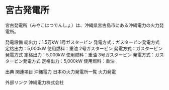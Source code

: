 # 宮古発電所

宮古発電所（みやこはつでんしょ）は、沖縄県宮古島市にある沖縄電力の火力発電所。

発電設備
総出力：1.5万kW
1号ガスタービン
発電方式：ガスタービン発電方式
定格出力：5,000kW
使用燃料：重油
2号ガスタービン
発電方式：ガスタービン発電方式
定格出力：5,000kW
使用燃料：重油
3号ガスタービン
発電方式：ガスタービン発電方式
定格出力：5,000kW
使用燃料：重油

出典
関連項目
沖縄電力
日本の火力発電所一覧
火力発電

外部リンク
沖縄電力株式会社